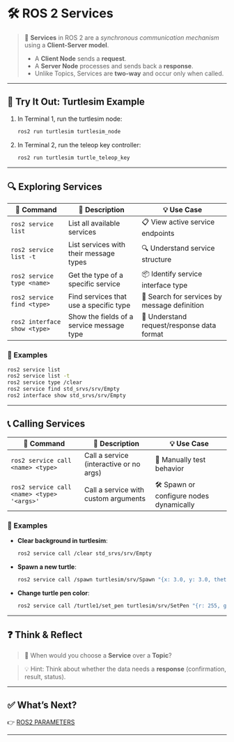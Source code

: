 # 🛠️ ROS 2 Services

> 🔁 **Services** in ROS 2 are a *synchronous communication mechanism* using a **Client-Server model**.
>
> - A **Client Node** sends a **request**.
> - A **Server Node** processes and sends back a **response**.
> - Unlike Topics, Services are **two-way** and occur only when called.

---

## 🐢 Try It Out: Turtlesim Example

1. In Terminal 1, run the turtlesim node:
   ```bash
   ros2 run turtlesim turtlesim_node


2. In Terminal 2, run the teleop key controller:

   ```bash
   ros2 run turtlesim turtle_teleop_key
   ```

---

## 🔍 Exploring Services

| 🧾 Command                   | 📝 Description                            | 💡 Use Case                                  |
| ---------------------------- | ----------------------------------------- | -------------------------------------------- |
| `ros2 service list`          | List all available services               | 📋 View active service endpoints             |
| `ros2 service list -t`       | List services with their message types    | 🔍 Understand service structure              |
| `ros2 service type <name>`   | Get the type of a specific service        | 📦 Identify service interface type           |
| `ros2 service find <type>`   | Find services that use a specific type    | 🔎 Search for services by message definition |
| `ros2 interface show <type>` | Show the fields of a service message type | 🧠 Understand request/response data format   |

### 📌 Examples

```bash
ros2 service list
ros2 service list -t
ros2 service type /clear
ros2 service find std_srvs/srv/Empty
ros2 interface show std_srvs/srv/Empty
```

---

## 📞 Calling Services

| 📡 Command                                 | 📝 Description                          | 💡 Use Case                              |
| ------------------------------------------ | --------------------------------------- | ---------------------------------------- |
| `ros2 service call <name> <type>`          | Call a service (interactive or no args) | 🧪 Manually test behavior                |
| `ros2 service call <name> <type> '<args>'` | Call a service with custom arguments    | 🛠️ Spawn or configure nodes dynamically |

### 📌 Examples

* **Clear background in turtlesim**:

  ```bash
  ros2 service call /clear std_srvs/srv/Empty
  ```

* **Spawn a new turtle**:

  ```bash
  ros2 service call /spawn turtlesim/srv/Spawn "{x: 3.0, y: 3.0, theta: 1.57, name: 'turtle2'}"
  ```

* **Change turtle pen color**:

  ```bash
  ros2 service call /turtle1/set_pen turtlesim/srv/SetPen "{r: 255, g: 0, b: 0, width: 5, off: 0}"
  ```

---

## ❓ Think & Reflect

> 💭 When would you choose a **Service** over a **Topic**?

> 💡 Hint: Think about whether the data needs a **response** (confirmation, result, status).

---

## ✅ What’s Next?

👉 [ROS2 PARAMETERS](./ros2_parameters.md)

---
